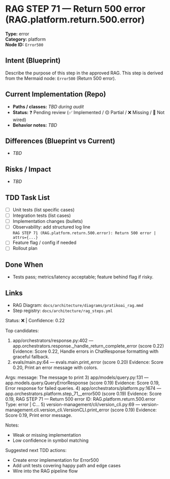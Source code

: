 # RAG STEP 71 — Return 500 error (RAG.platform.return.500.error)

**Type:** error  
**Category:** platform  
**Node ID:** `Error500`

## Intent (Blueprint)
Describe the purpose of this step in the approved RAG. This step is derived from the Mermaid node: `Error500` (Return 500 error).

## Current Implementation (Repo)
- **Paths / classes:** _TBD during audit_
- **Status:** ❓ Pending review (✅ Implemented / 🟡 Partial / ❌ Missing / 🔌 Not wired)
- **Behavior notes:** _TBD_

## Differences (Blueprint vs Current)
- _TBD_

## Risks / Impact
- _TBD_

## TDD Task List
- [ ] Unit tests (list specific cases)
- [ ] Integration tests (list cases)
- [ ] Implementation changes (bullets)
- [ ] Observability: add structured log line  
  `RAG STEP 71 (RAG.platform.return.500.error): Return 500 error | attrs={...}`
- [ ] Feature flag / config if needed
- [ ] Rollout plan

## Done When
- Tests pass; metrics/latency acceptable; feature behind flag if risky.

## Links
- RAG Diagram: `docs/architecture/diagrams/pratikoai_rag.mmd`
- Step registry: `docs/architecture/rag_steps.yml`


<!-- AUTO-AUDIT:BEGIN -->
Status: ❌  |  Confidence: 0.22

Top candidates:
1) app/orchestrators/response.py:402 — app.orchestrators.response._handle_return_complete_error (score 0.22)
   Evidence: Score 0.22, Handle errors in ChatResponse formatting with graceful fallback.
2) evals/main.py:64 — evals.main.print_error (score 0.20)
   Evidence: Score 0.20, Print an error message with colors.

Args:
    message: The message to print
3) app/models/query.py:131 — app.models.query.QueryErrorResponse (score 0.19)
   Evidence: Score 0.19, Error response for failed queries.
4) app/orchestrators/platform.py:1674 — app.orchestrators.platform.step_71__error500 (score 0.19)
   Evidence: Score 0.19, RAG STEP 71 — Return 500 error
ID: RAG.platform.return.500.error
Type: error | C...
5) version-management/cli/version_cli.py:69 — version-management.cli.version_cli.VersionCLI.print_error (score 0.19)
   Evidence: Score 0.19, Print error message.

Notes:
- Weak or missing implementation
- Low confidence in symbol matching

Suggested next TDD actions:
- Create error implementation for Error500
- Add unit tests covering happy path and edge cases
- Wire into the RAG pipeline flow
<!-- AUTO-AUDIT:END -->